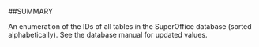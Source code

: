 
##SUMMARY

An enumeration of the IDs of all tables in the SuperOffice database (sorted alphabetically).  See the database manual for updated values.

